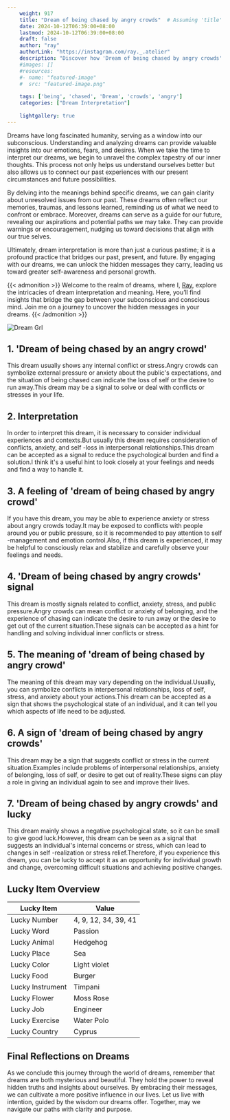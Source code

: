 ```yaml
---
    weight: 917
    title: "Dream of being chased by angry crowds"  # Assuming 'title' column exists
    date: 2024-10-12T06:39:00+08:00
    lastmod: 2024-10-12T06:39:00+08:00
    draft: false
    author: "ray"
    authorLink: "https://instagram.com/ray._.atelier"
    description: "Discover how 'Dream of being chased by angry crowds' can interpret your future and uncover its significant meanings in your life."
    #images: []
    #resources:
    #- name: "featured-image"
    #  src: "featured-image.png"
    
    tags: ['being', 'chased', 'Dream', 'crowds', 'angry']
    categories: ["Dream Interpretation"]
    
    lightgallery: true
---
```

    
Dreams have long fascinated humanity, serving as a window into our subconscious. Understanding and analyzing dreams can provide valuable insights into our emotions, fears, and desires. When we take the time to interpret our dreams, we begin to unravel the complex tapestry of our inner thoughts. This process not only helps us understand ourselves better but also allows us to connect our past experiences with our present circumstances and future possibilities.

By delving into the meanings behind specific dreams, we can gain clarity about unresolved issues from our past. These dreams often reflect our memories, traumas, and lessons learned, reminding us of what we need to confront or embrace. Moreover, dreams can serve as a guide for our future, revealing our aspirations and potential paths we may take. They can provide warnings or encouragement, nudging us toward decisions that align with our true selves.

Ultimately, dream interpretation is more than just a curious pastime; it is a profound practice that bridges our past, present, and future. By engaging with our dreams, we can unlock the hidden messages they carry, leading us toward greater self-awareness and personal growth.

{{< admonition >}}
Welcome to the realm of dreams, where I, [Ray](https://instagram.com/ray._.atelier), explore the intricacies of dream interpretation and meaning. Here, you’ll find insights that bridge the gap between your subconscious and conscious mind. Join me on a journey to uncover the hidden messages in your dreams.
{{< /admonition >}}

![Dream Grl](https://cdn.pixabay.com/photo/2017/11/02/03/35/gothic-2910057_1280.jpg "Dream Grl")

## 1. 'Dream of being chased by an angry crowd'
This dream usually shows any internal conflict or stress.Angry crowds can symbolize external pressure or anxiety about the public's expectations, and the situation of being chased can indicate the loss of self or the desire to run away.This dream may be a signal to solve or deal with conflicts or stresses in your life.

## 2. Interpretation
In order to interpret this dream, it is necessary to consider individual experiences and contexts.But usually this dream requires consideration of conflicts, anxiety, and self -loss in interpersonal relationships.This dream can be accepted as a signal to reduce the psychological burden and find a solution.I think it's a useful hint to look closely at your feelings and needs and find a way to handle it.

## 3. A feeling of 'dream of being chased by angry crowd'
If you have this dream, you may be able to experience anxiety or stress about angry crowds today.It may be exposed to conflicts with people around you or public pressure, so it is recommended to pay attention to self -management and emotion control.Also, if this dream is experienced, it may be helpful to consciously relax and stabilize and carefully observe your feelings and needs.

## 4. 'Dream of being chased by angry crowds' signal
This dream is mostly signals related to conflict, anxiety, stress, and public pressure.Angry crowds can mean conflict or anxiety of belonging, and the experience of chasing can indicate the desire to run away or the desire to get out of the current situation.These signals can be accepted as a hint for handling and solving individual inner conflicts or stress.

## 5. The meaning of 'dream of being chased by angry crowd'
The meaning of this dream may vary depending on the individual.Usually, you can symbolize conflicts in interpersonal relationships, loss of self, stress, and anxiety about your actions.This dream can be accepted as a sign that shows the psychological state of an individual, and it can tell you which aspects of life need to be adjusted.

## 6. A sign of 'dream of being chased by angry crowds'
This dream may be a sign that suggests conflict or stress in the current situation.Examples include problems of interpersonal relationships, anxiety of belonging, loss of self, or desire to get out of reality.These signs can play a role in giving an individual again to see and improve their lives.

## 7. 'Dream of being chased by angry crowds' and lucky
This dream mainly shows a negative psychological state, so it can be small to give good luck.However, this dream can be seen as a signal that suggests an individual's internal concerns or stress, which can lead to changes in self -realization or stress relief.Therefore, if you experience this dream, you can be lucky to accept it as an opportunity for individual growth and change, overcoming difficult situations and achieving positive changes.

## Lucky Item Overview
| Lucky Item          | Value              |
|---------------|--------------------|
| Lucky Number        | 4, 9, 12, 34, 39, 41  |
| Lucky Word          | Passion |
| Lucky Animal        | Hedgehog |
| Lucky Place         | Sea     |
| Lucky Color         | Light violet     |
| Lucky Food          | Burger      |
| Lucky Instrument    | Timpani |
| Lucky Flower        | Moss Rose    |
| Lucky Job           | Engineer       |
| Lucky Exercise      | Water Polo  |
| Lucky Country       | Cyprus    |


##  Final Reflections on Dreams

As we conclude this journey through the world of dreams, remember that dreams are both mysterious and beautiful. They hold the power to reveal hidden truths and insights about ourselves. By embracing their messages, we can cultivate a more positive influence in our lives. Let us live with intention, guided by the wisdom our dreams offer. Together, may we navigate our paths with clarity and purpose.

